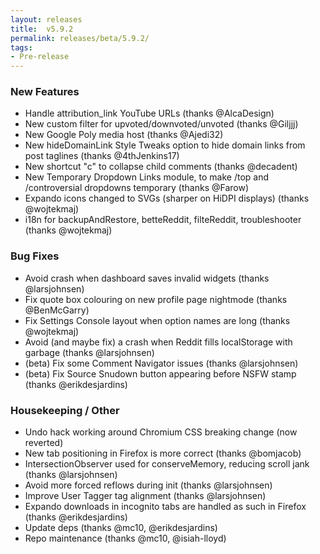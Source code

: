 ```yaml
---
layout: releases
title:  v5.9.2
permalink: releases/beta/5.9.2/
tags:
- Pre-release
---
```


### New Features

- Handle attribution_link YouTube URLs (thanks @AlcaDesign)
- New custom filter for upvoted/downvoted/unvoted (thanks @Giljjj)
- New Google Poly media host (thanks @Ajedi32)
- New hideDomainLink Style Tweaks option to hide domain links from post taglines (thanks @4thJenkins17)
- New shortcut "c" to collapse child comments (thanks @decadent)
- New Temporary Dropdown Links module, to make /top and /controversial dropdowns temporary (thanks @Farow)
- Expando icons changed to SVGs (sharper on HiDPI displays) (thanks @wojtekmaj)
- i18n for backupAndRestore, betteReddit, filteReddit, troubleshooter (thanks @wojtekmaj)

### Bug Fixes

- Avoid crash when dashboard saves invalid widgets (thanks @larsjohnsen)
- Fix quote box colouring on new profile page nightmode (thanks @BenMcGarry)
- Fix Settings Console layout when option names are long (thanks @wojtekmaj)
- Avoid (and maybe fix) a crash when Reddit fills localStorage with garbage (thanks @larsjohnsen)
- (beta) Fix some Comment Navigator issues (thanks @larsjohnsen)
- (beta) Fix Source Snudown button appearing before NSFW stamp (thanks @erikdesjardins)

### Housekeeping / Other

- Undo hack working around Chromium CSS breaking change (now reverted)
- New tab positioning in Firefox is more correct (thanks @bomjacob)
- IntersectionObserver used for conserveMemory, reducing scroll jank (thanks @larsjohnsen)
- Avoid more forced reflows during init (thanks @larsjohnsen)
- Improve User Tagger tag alignment (thanks @larsjohnsen)
- Expando downloads in incognito tabs are handled as such in Firefox (thanks @erikdesjardins)
- Update deps (thanks @mc10, @erikdesjardins)
- Repo maintenance (thanks @mc10, @isiah-lloyd)
